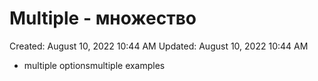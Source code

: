 # Multiple - множество

Created: August 10, 2022 10:44 AM
Updated: August 10, 2022 10:44 AM

- multiple optionsmultiple examples
